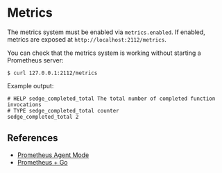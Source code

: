 # Metrics

The metrics system must be enabled via `metrics.enabled`.
If enabled, metrics are exposed at `http://localhost:2112/metrics`.

You can check that the metrics system is working without starting a Prometheus
server:

	$ curl 127.0.0.1:2112/metrics 

Example output:

	# HELP sedge_completed_total The total number of completed function invocations
	# TYPE sedge_completed_total counter
	sedge_completed_total 2


## References

- [Prometheus Agent Mode](https://prometheus.io/blog/2021/11/16/agent/)
- [Prometheus + Go](https://prometheus.io/docs/guides/go-application/)
